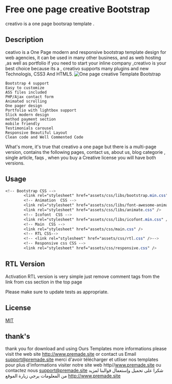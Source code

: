 
#  Free one page creative Bootstrap 

creativo is a one page bootsrap template .

## Description

 ceativo is a One Page modern and responsive bootstrap template design for web agencies, it can be used in many other business, and as web hosting ,as well as portfolio
if you need to start your inline company ,creativo is your best choice because its a , creativo supports many plugins and new Technologis, CSS3 And HTML5.
<img src="screen.jpg"
     alt="One page creative Template Bootstrap"
     style="margin-right: 10px;" />


    Bootstrap 4 support
    Easy to customize
    ASS files included
    PHP/Ajax contact form
    Animated scrolling
    One pager design
    Portfolio with lightbox support
    Slick modern design
    method payment section
    mobile friendly
    Testimonials carousel
    Responsive Beautiful Layout
    Clean code and Well Commented Code

What's more, it's true that creativo a one page but there is a multi-page version, contains the following pages, contact us, about us, blog categorie , single article, faqs , when you buy a Creative license you will have both versions.


## Usage

```CSS 
<!-- Bootstrap CSS --> 
		<link rel="stylesheet" href="assets/css/libs/bootstrap.min.css" />
		<!-- Animation  CSS --> 
		<link rel="stylesheet" href="assets/css/libs/font-awesome-animation.css" />
		<link rel="stylesheet" href="assets/css/libs/animate.css" />
		<!-- Icofont  CSS --> 
		<link rel="stylesheet" href="assets/css/libs/icofont.min.css" />
		<!-- Main  CSS --> 
		<link rel="stylesheet" href="assets/css/main.css" />
		<!-- RTL CSS-->
		<!-- <link rel="stylesheet" href="assets/css/rtl.css" />-->
		<!-- Responsive css CSS --> 
		<link rel="stylesheet" href="assets/css/responsive.css" />
```

## RTL Version 
Activation RTL version is very simple just remove comment tags from the link from css section in the top page


<!-- RTL CSS-->
  <!-- <link rel="stylesheet" href="assets/css/rtl.css" />-->



Please make sure to update tests as appropriate.

## License
[MIT](https://choosealicense.com/licenses/mit/)
## thank's
thank you for download and using Ours Templates  more informations please visit the web site http://www.premade.site or contact us Email support@premade.site
merci d'avoir télécharger et utliser nos templates pour plus d'informations visiter notre site web http//www.premade.site ou contactez nous support@premade.site
شكرا على تحميل وإستعمال قوالبنا لمزيد من المعلومات يرجي زيارة الموقع 
http://www.premade.site
